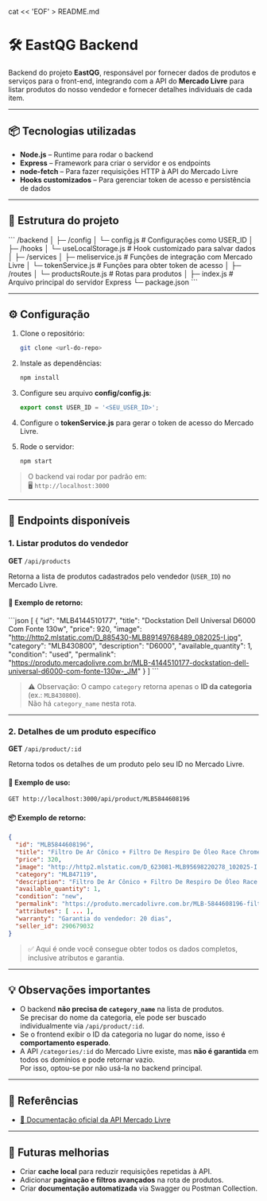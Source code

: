 cat << 'EOF' > README.md
# 🛠️ EastQG Backend

Backend do projeto **EastQG**, responsável por fornecer dados de produtos e serviços para o front-end, integrando com a API do **Mercado Livre** para listar produtos do nosso vendedor e fornecer detalhes individuais de cada item.

---

## 📦 Tecnologias utilizadas

- **Node.js** – Runtime para rodar o backend  
- **Express** – Framework para criar o servidor e os endpoints  
- **node-fetch** – Para fazer requisições HTTP à API do Mercado Livre  
- **Hooks customizados** – Para gerenciar token de acesso e persistência de dados  

---

## 📁 Estrutura do projeto

\`\`\`
/backend
│
├─ /config
│   └─ config.js           # Configurações como USER_ID
│
├─ /hooks
│   └─ useLocalStorage.js  # Hook customizado para salvar dados
│
├─ /services
│   ├─ meliservice.js      # Funções de integração com Mercado Livre
│   └─ tokenService.js     # Funções para obter token de acesso
│
├─ /routes
│   └─ productsRoute.js    # Rotas para produtos
│
├─ index.js                # Arquivo principal do servidor Express
└─ package.json
\`\`\`

---

## ⚙️ Configuração

1. Clone o repositório:  
   ```bash
   git clone <url-do-repo>
   ```

2. Instale as dependências:  
   ```bash
   npm install
   ```

3. Configure seu arquivo **config/config.js**:  
   ```js
   export const USER_ID = '<SEU_USER_ID>';
   ```

4. Configure o **tokenService.js** para gerar o token de acesso do Mercado Livre.

5. Rode o servidor:  
   ```bash
   npm start
   ```

> O backend vai rodar por padrão em:  
> 🖥️ `http://localhost:3000`

---

## 🔹 Endpoints disponíveis

### 1. Listar produtos do vendedor

**GET** `/api/products`

Retorna a lista de produtos cadastrados pelo vendedor (`USER_ID`) no Mercado Livre.

#### 🧾 Exemplo de retorno:
\`\`\`json
[
  {
    "id": "MLB4144510177",
    "title": "Dockstation Dell Universal D6000 Com Fonte 130w",
    "price": 920,
    "image": "http://http2.mlstatic.com/D_885430-MLB89149768489_082025-I.jpg",
    "category": "MLB430800",
    "description": "D6000",
    "available_quantity": 1,
    "condition": "used",
    "permalink": "https://produto.mercadolivre.com.br/MLB-4144510177-dockstation-dell-universal-d6000-com-fonte-130w-_JM"
  }
]
\`\`\`

> ⚠️ Observação: O campo `category` retorna apenas o **ID da categoria** (ex.: `MLB430800`).  
> Não há `category_name` nesta rota.

---

### 2. Detalhes de um produto específico

**GET** `/api/product/:id`

Retorna todos os detalhes de um produto pelo seu ID no Mercado Livre.

#### 🧠 Exemplo de uso:
```bash
GET http://localhost:3000/api/product/MLB5844608196
```

#### 📦 Exemplo de retorno:
```json
{
  "id": "MLB5844608196",
  "title": "Filtro De Ar Cônico + Filtro De Respiro De Óleo Race Chrome",
  "price": 320,
  "image": "http://http2.mlstatic.com/D_623081-MLB95698220278_102025-I.jpg",
  "category": "MLB47119",
  "description": "Filtro De Ar Cônico + Filtro De Respiro De Óleo Race Chrome",
  "available_quantity": 1,
  "condition": "new",
  "permalink": "https://produto.mercadolivre.com.br/MLB-5844608196-filtro-de-ar-cnico-filtro-de-respiro-de-oleo-race-chrome-_JM",
  "attributes": [ ... ],
  "warranty": "Garantia do vendedor: 20 dias",
  "seller_id": 290679032
}
```

> ✅ Aqui é onde você consegue obter todos os dados completos, inclusive atributos e garantia.

---

## 💡 Observações importantes

- O backend **não precisa de `category_name`** na lista de produtos.  
  Se precisar do nome da categoria, ele pode ser buscado individualmente via `/api/product/:id`.
- Se o frontend exibir o ID da categoria no lugar do nome, isso é **comportamento esperado**.
- A API `/categories/:id` do Mercado Livre existe, mas **não é garantida** em todos os domínios e pode retornar vazio.  
  Por isso, optou-se por não usá-la no backend principal.

---

## 🔗 Referências

- [📘 Documentação oficial da API Mercado Livre](https://developers.mercadolibre.com.ar/pt_br/)

---

## 🧩 Futuras melhorias

- Criar **cache local** para reduzir requisições repetidas à API.  
- Adicionar **paginação e filtros avançados** na rota de produtos.  
- Criar **documentação automatizada** via Swagger ou Postman Collection.  

